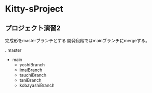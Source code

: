 # Kitty-sProject
## プロジェクト演習2
完成形をmasterブランチとする
開発段階ではmainブランチにmergeする。

               
. master
   - main
     - yoshiBranch
     - imaiBranch
     - tauchiBranch
     - taniBranch
     - kobayashiBranch
